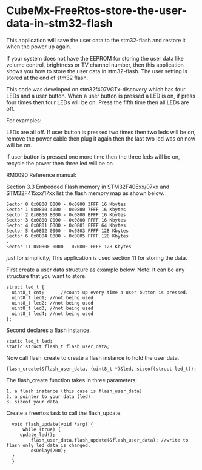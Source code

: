 # CubeMx-FreeRtos-store-the-user-data-in-stm32-flash
This application will save the user data to the stm32-flash and restore it when the power up again.

If your system does not have the EEPROM for storing the user data like volume control, brightness or TV channel number, then this application shows you how to store the user data in stm32-flash. The user setting is stored at the end of stm32 flash.

This code was developed on stm32f407VGTx-discovery which has four LEDs and a user button. When a user button is pressed a LED is on, if press four times then four LEDs will be on. Press the fifth time then all LEDs are off. 

For examples: 

LEDs are all off. If user button is pressed two times then two leds will be on, remove the power cable then plug it again then the last two led was on now will be on.

if user button is pressed one more time then the three leds will be on, recycle the power then three led will be on.

RM0090 Reference manual:

   Section 3.3 Embedded Flash memory in STM32F405xx/07xx and STM32F415xx/17xx list the flash memory map as shown below.

    Sector 0 0x0800 0000 - 0x0800 3FFF 16 Kbytes
    Sector 1 0x0800 4000 - 0x0800 7FFF 16 Kbytes
    Sector 2 0x0800 8000 - 0x0800 BFFF 16 Kbytes
    Sector 3 0x0800 C000 - 0x0800 FFFF 16 Kbytes
    Sector 4 0x0801 0000 - 0x0801 FFFF 64 Kbytes
    Sector 5 0x0802 0000 - 0x0803 FFFF 128 Kbytes
    Sector 6 0x0804 0000 - 0x0805 FFFF 128 Kbytes
    .
    Sector 11 0x080E 0000 - 0x080F FFFF 128 Kbytes

just for simplicity, This application is used section 11 for storing the data.

First create a user data structure as example below. Note: It can be any structure that you want to store.

    struct led_t {
      uint8_t cnt;  	//count up every time a user button is pressed.
      uint8_t led1;	//not being used
      uint8_t led2;	//not being used
      uint8_t led3;	//not being used
      uint8_t led4;	//not being used
    };

Second declares a flash instance.

    static led_t led;
    static struct flash_t flash_user_data;
  
 Now call flash_create to create a flash instance to hold the user data. 
 
    flash_create(&flash_user_data, (uint8_t *)&led, sizeof(struct led_t));

The flash_create function takes in three parameters:

    1. a flash instance (this case is flash_user_data)
    2. a pointer to your data (led)
    3. sizeof your data.
    
 Create a freertos task to call the flash_update. 
 
      void flash_update(void *arg) {
          while (true) {
	     update_led();
             flash_user_data.flash_update(&flash_user_data); //write to flash only led data is changed.
             osDelay(200);
	  }
      }    
